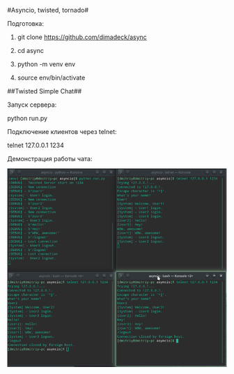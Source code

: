 #Asyncio, twisted, tornado#

Подготовка:

1) git clone https://github.com/dimadeck/async

2) cd async

3) python -m venv env

4) source env/bin/activate


##Twisted Simple Chat##

Запуск сервера:

python run.py


Подключение клиентов через telnet:

telnet 127.0.0.1 1234

Демонстрация работы чата:

![alt text](git01.png)